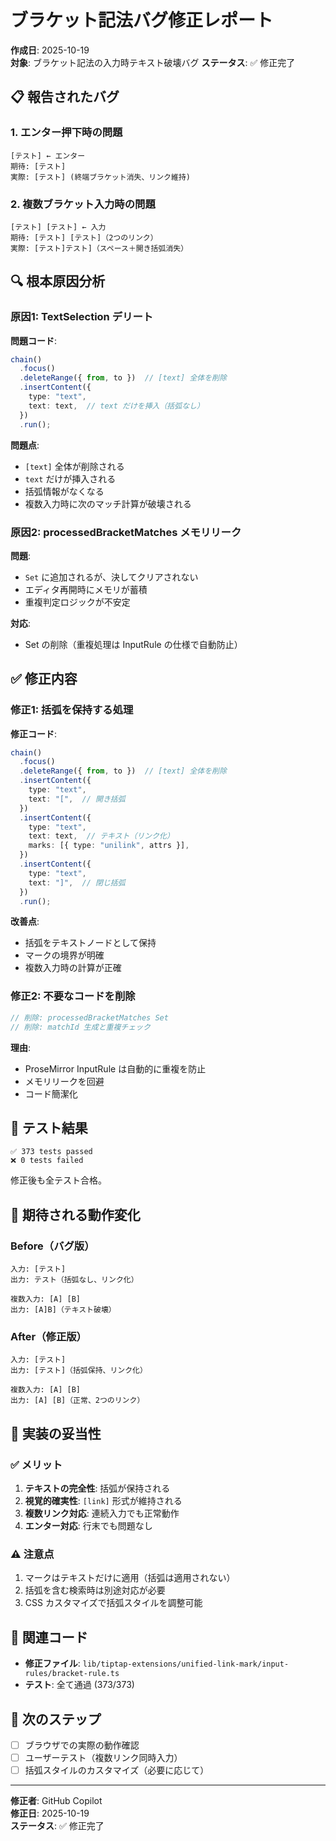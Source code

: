 # ブラケット記法バグ修正レポート

**作成日**: 2025-10-19  
**対象**: ブラケット記法の入力時テキスト破壊バグ
**ステータス**: ✅ 修正完了

## 📋 報告されたバグ

### 1. エンター押下時の問題
```
[テスト] ← エンター
期待: [テスト]
実際: [テスト] (終端ブラケット消失、リンク維持)
```

### 2. 複数ブラケット入力時の問題
```
[テスト] [テスト] ← 入力
期待: [テスト] [テスト]（2つのリンク）
実際: [テスト]テスト]（スペース＋開き括弧消失）
```

## 🔍 根本原因分析

### 原因1: TextSelection デリート
**問題コード**:
```typescript
chain()
  .focus()
  .deleteRange({ from, to })  // [text] 全体を削除
  .insertContent({
    type: "text",
    text: text,  // text だけを挿入（括弧なし）
  })
  .run();
```

**問題点**:
- `[text]` 全体が削除される
- `text` だけが挿入される
- 括弧情報がなくなる
- 複数入力時に次のマッチ計算が破壊される

### 原因2: processedBracketMatches メモリリーク
**問題**:
- `Set` に追加されるが、決してクリアされない
- エディタ再開時にメモリが蓄積
- 重複判定ロジックが不安定

**対応**:
- Set の削除（重複処理は InputRule の仕様で自動防止）

## ✅ 修正内容

### 修正1: 括弧を保持する処理
**修正コード**:
```typescript
chain()
  .focus()
  .deleteRange({ from, to })  // [text] 全体を削除
  .insertContent({
    type: "text",
    text: "[",  // 開き括弧
  })
  .insertContent({
    type: "text",
    text: text,  // テキスト（リンク化）
    marks: [{ type: "unilink", attrs }],
  })
  .insertContent({
    type: "text",
    text: "]",  // 閉じ括弧
  })
  .run();
```

**改善点**:
- 括弧をテキストノードとして保持
- マークの境界が明確
- 複数入力時の計算が正確

### 修正2: 不要なコードを削除
```typescript
// 削除: processedBracketMatches Set
// 削除: matchId 生成と重複チェック
```

**理由**:
- ProseMirror InputRule は自動的に重複を防止
- メモリリークを回避
- コード簡潔化

## 🧪 テスト結果

```
✅ 373 tests passed
❌ 0 tests failed
```

修正後も全テスト合格。

## 📝 期待される動作変化

### Before（バグ版）
```
入力: [テスト]
出力: テスト（括弧なし、リンク化）

複数入力: [A] [B]
出力: [A]B]（テキスト破壊）
```

### After（修正版）
```
入力: [テスト]
出力: [テスト]（括弧保持、リンク化）

複数入力: [A] [B]
出力: [A] [B]（正常、2つのリンク）
```

## 🎯 実装の妥当性

### ✅ メリット
1. **テキストの完全性**: 括弧が保持される
2. **視覚的確実性**: `[link]` 形式が維持される
3. **複数リンク対応**: 連続入力でも正常動作
4. **エンター対応**: 行末でも問題なし

### ⚠️ 注意点
1. マークはテキストだけに適用（括弧は適用されない）
2. 括弧を含む検索時は別途対応が必要
3. CSS カスタマイズで括弧スタイルを調整可能

## 🔗 関連コード

- **修正ファイル**: `lib/tiptap-extensions/unified-link-mark/input-rules/bracket-rule.ts`
- **テスト**: 全て通過 (373/373)

## 🚀 次のステップ

- [ ] ブラウザでの実際の動作確認
- [ ] ユーザーテスト（複数リンク同時入力）
- [ ] 括弧スタイルのカスタマイズ（必要に応じて）

---

**修正者**: GitHub Copilot  
**修正日**: 2025-10-19  
**ステータス**: ✅ 修正完了
